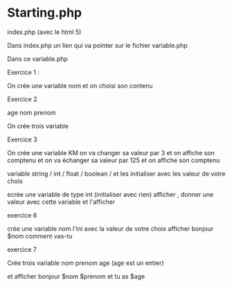 # Starting.php

index.php (avec le html 5)

Dans index.php un lien qui va pointer sur le fichier variable.php


Dans ce variable.php

Exercice 1 : 

On crée une variable nom et on choisi son contenu


Exercice 2 

age nom prenom

On crée trois variable 

Exercice 3

On crée une variable KM on va changer sa valeur par 3 et on affiche son comptenu
et on va échanger sa valeur par 125 et on affiche son comptenu



variable string / int / float / boolean / et les initialiser avec les valeur de votre choix



ecrée une variable de type int  (initialiser avec rien) afficher , donner une valeur avec cette variable et l'afficher 


exercice 6 

crée une variable nom l'ini avec la valeur de votre choix
afficher bonjour $nom comment vas-tu

exercice 7

Crée trois variable nom prenom age (age est un entier)

et afficher bonjour $nom $prenom et tu as $age